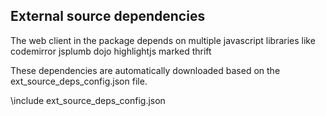 
External source dependencies
---------------------------

The web client in the package depends on multiple javascript libraries like
codemirror
jsplumb
dojo
highlightjs
marked
thrift

These dependencies are automatically downloaded based on the ext_source_deps_config.json file.

\include ext_source_deps_config.json






